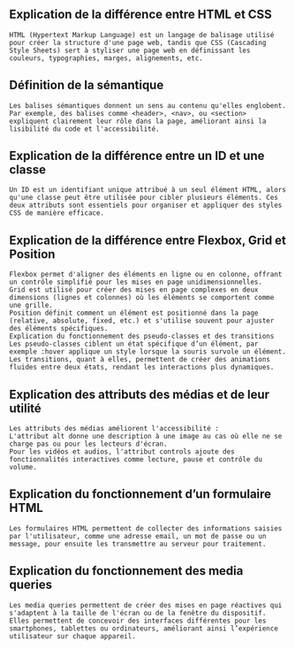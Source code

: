 ## Explication de la différence entre HTML et CSS

    HTML (Hypertext Markup Language) est un langage de balisage utilisé pour créer la structure d'une page web, tandis que CSS (Cascading Style Sheets) sert à styliser une page web en définissant les couleurs, typographies, marges, alignements, etc.

## Définition de la sémantique

    Les balises sémantiques donnent un sens au contenu qu'elles englobent. Par exemple, des balises comme <header>, <nav>, ou <section> expliquent clairement leur rôle dans la page, améliorant ainsi la lisibilité du code et l'accessibilité.

## Explication de la différence entre un ID et une classe

    Un ID est un identifiant unique attribué à un seul élément HTML, alors qu'une classe peut être utilisée pour cibler plusieurs éléments. Ces deux attributs sont essentiels pour organiser et appliquer des styles CSS de manière efficace.

## Explication de la différence entre Flexbox, Grid et Position

    Flexbox permet d'aligner des éléments en ligne ou en colonne, offrant un contrôle simplifié pour les mises en page unidimensionnelles.
    Grid est utilisé pour créer des mises en page complexes en deux dimensions (lignes et colonnes) où les éléments se comportent comme une grille.
    Position définit comment un élément est positionné dans la page (relative, absolute, fixed, etc.) et s'utilise souvent pour ajuster des éléments spécifiques.
    Explication du fonctionnement des pseudo-classes et des transitions
    Les pseudo-classes ciblent un état spécifique d’un élément, par exemple :hover applique un style lorsque la souris survole un élément. Les transitions, quant à elles, permettent de créer des animations fluides entre deux états, rendant les interactions plus dynamiques.

## Explication des attributs des médias et de leur utilité

    Les attributs des médias améliorent l'accessibilité :
    L'attribut alt donne une description à une image au cas où elle ne se charge pas ou pour les lecteurs d'écran.
    Pour les vidéos et audios, l'attribut controls ajoute des fonctionnalités interactives comme lecture, pause et contrôle du volume.

## Explication du fonctionnement d’un formulaire HTML

    Les formulaires HTML permettent de collecter des informations saisies par l'utilisateur, comme une adresse email, un mot de passe ou un message, pour ensuite les transmettre au serveur pour traitement.

## Explication du fonctionnement des media queries

    Les media queries permettent de créer des mises en page réactives qui s'adaptent à la taille de l'écran ou de la fenêtre du dispositif. Elles permettent de concevoir des interfaces différentes pour les smartphones, tablettes ou ordinateurs, améliorant ainsi l’expérience utilisateur sur chaque appareil.
